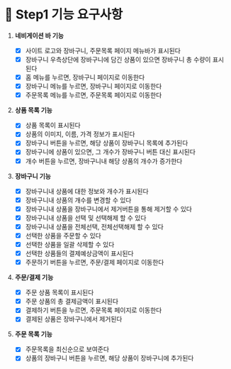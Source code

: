 # 🎯 Step1 기능 요구사항

1. **네비게이션 바 기능**

   - [x] 사이트 로고와 장바구니, 주문목록 페이지 메뉴바가 표시된다
   - [x] 장바구니 우측상단에 장바구니에 담긴 상품이 있으면 장바구니 총 수량이 표시된다
   - [x] 홈 메뉴를 누르면, 장바구니 페이지로 이동한다
   - [x] 장바구니 메뉴를 누르면, 장바구니 페이지로 이동한다
   - [x] 주문목록 메뉴를 누르면, 주문목록 페이지로 이동한다

2. **상품 목록 기능**

   - [x] 상품 목록이 표시된다
   - [x] 상품의 이미지, 이름, 가격 정보가 표시된다
   - [x] 장바구니 버튼을 누르면, 해당 상품이 장바구니 목록에 추가된다
   - [x] 장바구니에 상품이 있으면, 그 개수가 장바구니 버튼 대신 표시된다
   - [x] 개수 버튼을 누르면, 장바구니내 해당 상품의 개수가 증가한다

3. **장바구니 기능**

   - [x] 장바구니내 상품에 대한 정보와 개수가 표시된다
   - [x] 장바구니내 상품의 개수를 변경할 수 있다
   - [x] 장바구니내 상품을 장바구니에서 제거버튼을 통해 제거할 수 있다
   - [x] 장바구니내 상품을 선택 및 선택해제 할 수 있다
   - [x] 장바구니내 상품을 전체선택, 전체선택해제 할 수 있다
   - [x] 선택한 상품을 주문할 수 있다
   - [x] 선택한 상품을 일괄 삭제할 수 있다
   - [x] 선택한 상품들의 결제예상금액이 표시된다
   - [x] 주문하기 버튼을 누르면, 주문/결제 페이지로 이동한다

4. **주문/결제 기능**

   - [x] 주문 상품 목록이 표시된다
   - [x] 주문 상품의 총 결제금액이 표시된다
   - [x] 결제하기 버튼을 누르면, 주문목록 페이지로 이동한다
   - [x] 결제된 상품은 장바구니에서 제거된다

5. **주문 목록 기능**
   - [x] 주문목록을 최신순으로 보여준다
   - [x] 상품의 장바구니 버튼을 누르면, 해당 상품이 장바구니에 추가된다
